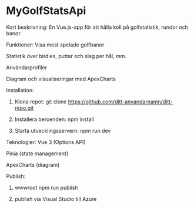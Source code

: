 # MyGolfStatsApi

Kort beskrivning:
En Vue.js-app för att hålla koll på golfstatistik, rundor och banor.


Funktioner:
Visa mest spelade golfbanor

Statistik över birdies, puttar och slag per hål, mm.

Användarprofiler

Diagram och visualiseringar med ApexCharts


Installation:
1. Klona repot:
git clone https://github.com/ditt-anvandarnamn/ditt-repo.git

2. Installera beroenden:
npm install

3. Starta utvecklingsservern:
npm run dev


Teknologier:
Vue 3 (Options API)

Pinia (state management)

ApexCharts (diagram)

Publish:
1. wwwroot
npm run publish

2. publish via Visual Studio till Azure
